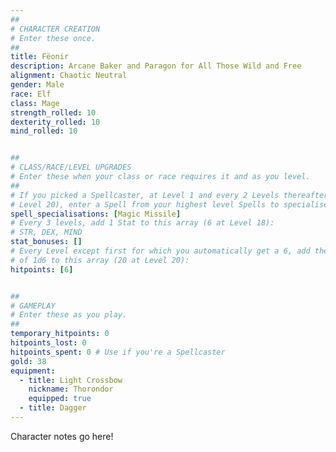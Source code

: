 ```yaml
---
##
# CHARACTER CREATION
# Enter these once.
##
title: Fëonir
description: Arcane Baker and Paragon for All Those Wild and Free
alignment: Chaotic Neutral
gender: Male
race: Elf
class: Mage
strength_rolled: 10
dexterity_rolled: 10
mind_rolled: 10


##
# CLASS/RACE/LEVEL UPGRADES
# Enter these when your class or race requires it and as you level.
##
# If you picked a Spellcaster, at Level 1 and every 2 Levels thereafter (9 at
# Level 20), enter a Spell from your highest level Spells to specialise in:
spell_specialisations: [Magic Missile]
# Every 3 levels, add 1 Stat to this array (6 at Level 18):
# STR, DEX, MIND
stat_bonuses: []
# Every Level except first for which you automatically get a 6, add the result
# of 1d6 to this array (20 at Level 20):
hitpoints: [6]


##
# GAMEPLAY
# Enter these as you play.
##
temporary_hitpoints: 0
hitpoints_lost: 0
hitpoints_spent: 0 # Use if you're a Spellcaster
gold: 38
equipment:
  - title: Light Crossbow
    nickname: Thorondor
    equipped: true
  - title: Dagger
---
```


Character notes go here!
